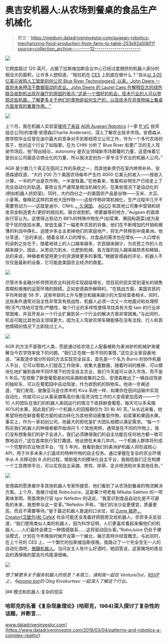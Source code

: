 # 奥吉安机器人:从农场到餐桌的食品生产机械化

> 原文：<https://medium.datadriveninvestor.com/augean-robotics-mechanizing-food-production-from-farm-to-table-253e92a50bf1?source=collection_archive---------12----------------------->

![](img/391716f4eb0f68134cacdb242ea16cb1.png)

它跨度超过 120 英尺，占据了拉斯维加斯会议中心已经过度拥挤的机器人部分的相当大的面积，让许多人想知道，“拖拉机在 [CES](https://robotrabbi.com/2020/01/13/ces2020/) 上到底在做什么？”自从[以 3.05 亿美元收购人工智能初创公司 Blue River Technologies】以来，John Deere 一直将未来押注于数据驱动的农业。John Deere 的 Laurel Caes 在解释巨大的绿色联合收割机出现在展厅的原因时表示:“这是一个很好的机会，技术行业的人可以参观这些机器，了解更多关于他们的食物是如何生产的，以及技术在将食物端上餐桌方面发挥的重要作用。"](https://www.theverge.com/2017/9/7/16267962/automated-farming-john-deere-buys-blue-river-technology)

![](img/5f8ecea67e3c2f343bfa08dfbf9cae90.png)

上个月，我在机器人实验室[接待了来自](https://www.meetup.com/RobotLab/) [AGR Augean Robotics](http://www.augeanrobotics.com/company.html) (一家 [ff VC](http://ffvc.com/) 投资组合公司)的查理·安德森(Charlie Andersen)，深入了解农业技术市场。安德森从商学院毕业后曾在迪尔最大的竞争对手凯斯纽荷兰公司工作，作为一个多代农场的孩子，他对这个行业了如指掌。在为 CHNi 分析了 Blue River 和更广泛的无人驾驶市场后，他“得出结论，autonomy 是农业领域新市场颠覆的力量，这意味着它是创业公司最适合商业化的力量，所以我决定创办一家专注于农业的机器人公司。”

AGR 是少数几个真正在田间工作的系统之一，而其他新贵仍在室内修修补补。安德森感叹道，“大约 200 万个美国农场每年产生约 4000 亿美元的收入——按收入计算，一半的产出是农作物，一半是牲畜。”在他看来，牲畜和谷物生产已经走上了完全自动化的轨道。畜牧业生产通常是相当机械化的，在某些情况下是自动化的(例如机器人挤奶室)。同时，大约四分之一的美国农产品是谷物——玉米、大豆、小麦等。像棉花这样的其他大田作物——这些作物非常机械化，生产过程中几乎不需要劳动力——这就是迪尔、CNHi、[、久保田](https://www.kubotausa.com/)、 [AGCO](https://www.agcocorp.com/) 和其他公司集中营销和研发资金制造更大/更好的拖拉机、联合收割机、喷雾器等的地方，”Augean 的首席执行官认为。这使得占劳动力 88%的特殊作物生产(如浆果、果园和蔬菜)成为易受干扰的低挂水果。安徒生画了一幅老年农民的肖像，他们在不断增加的开销和微薄的利润中挣扎，迫使许多业主卖掉他们的家庭地产，将生产转移到中南美洲。他分享道，“总的来说，随着全球人口的增长，对食品的需求也在增长——人口增长的讽刺之处在于，随着地球上的人口越来越多，农民越来越少，为农民工作的人也越来越少。因此，从劳动力到水、化肥到机械，各方面的投入越来越昂贵和稀缺，总的来说，种植者希望用更少的资源做更多的事情。”根据安德森的评论，机器人不仅仅是最新的设备，它可能是美国农业经济的救星。

![](img/d7d9c437393d0330eb32c92036e5254f.png)

尽管许多金融分析师预测农业科技将实现超级增长，但目前的现实受到漫长的销售周期和艰难的运营环境的阻碍。正如安德森所解释的，“在挑战方面，美国农民的平均年龄是 58 岁，这些年龄的上升与整合和越来越少的大型经营者相关。同时，这些条件通常对自主性非常具有挑战性，机器人必须一次又一次地面对和处理照明/天气/场地可变性/严酷性，每个行业的多样性使得寻找具有大型 tam 的行业非常困难，并且开发从一个行业扩展到另一个行业的解决方案非常困难。”与此同时，机会可能比其他自主领域更大，因为无人驾驶农用车辆能够在没有法规、行人和其他障碍的情况下立即绕过工人。

![](img/13a4e040dfa486b37ec49e445e3009b9.png)

AGR 的方法不是取代人类，而是通过给农场工人配备被称为美洲驴的机械驴来缓解当今农学效率低下的问题。“我们正在做一些不同的事情，”这位企业家自豪地说，“采取逐步或分阶段的方法实现完全自主，首先是一个名为 Burro 的协作机器人平台，它可以帮助人们提高工作效率，收集大量数据，随着时间的推移，可以模块化地扩展到各种不同环境下的完全自主农业，我们今天就可以进入市场，而不是 5 年后。”在观察了鲜食葡萄是如何采摘和收集的之后，安德森推出了一辆自动驾驶的独轮车，可以在葡萄园中自动驾驶，作为收割机的购物车。他进一步阐述道，“我们发现，就像亚马逊仓库中的 Kiva 系统一样，如果你在田间运输中实现自动化，你就可以让从事采摘等高价值/高灵活性工作的人变得更加高效——一个 10 人的团队在我们的机器人来回运行的情况下收获鲜食葡萄，每天可以多采摘 40%的水果，因此我们的一个机器人的回报期仅为 30 和 40 天。”从长远来看，他希望将他在鲜食葡萄方面的成功转化为其他劳动密集型作物，如浆果和果园水果。事实上，作为一家初创公司，他最大的担忧是扩大团队规模以满足需求。“每一个购买我们机器人的种植者都开始询问 5 个其他用例，通常是在不同的作物上，我们没有想象我们的驴子会进入，我们必须确保我们的自主功能在任何地方都一致可靠地运行，”这位首席执行官打趣道。他设想在未来几年内，一个机器人群体将形成一个完整的农业物流平台，“在 5 年内，我看到我们的美洲驴机器人将形成核心 API，用于许多未来人们喜欢的特种作物的自主任务。通过掌握在复杂的农业环境中从 A 点移动到 B 点的过程，借助强大的模块化自主平台，我相信我们正在构建一个工具携带平台，可以实现自主采摘、修剪、除草、定点喷洒和许多其他任务。”

![](img/76ae2f93f6415ac19e583f98a2548bf9.png)

安德森的愿景被许多其他机器人专家所接受，他们看到了从农场到餐桌的物流解决方案。上个月，我被介绍给 RoboJuice，这是果汁吧老板 Mikalai Sakhno 的一项美味发明。用首席执行官 Igor Nefedov 的话说，“我意识到食品自动化是不可避免的未来，我想参与这一变革。”Nefedov 声称，“我们的冰沙会更便宜，质量更高，而且不需要等待。”鉴于最近机器人衰退的口水仗，如 [Zume 披萨，Creator(汉堡包)和 CafeX](https://sf.eater.com/2020/1/8/21056918/sf-robot-food-apocalypse) 社会可能还没准备好把厨房交给机器人。奈菲多夫反驳道，“我们使用类似人类的机器人，因为科学证明，人们更喜欢看起来像他们的机器人……人们最终会建立一种情感联系……这将驱动回头客。”RoboJuice 仍处于建设模式，计划在今年晚些时候开设第一个展台，展示其特许经营概念。与此同时，在上个月的 CES 上，一个繁忙的拉斯维加斯夜晚，我路过了一个完全空无一人的自动化酒吧，[微醺机器人](http://thetipsyrobot.com/)。当问女主人有什么好酒时，她回答说，这家赌场的夜总会的酒保做的莫吉托鸡尾酒很棒。

![](img/dd43f9e62c8311032721f4087779e8ee.png)

*想了解更多关于服务机器人的信息？本周三，请和我一起在 VentureOut，*[*RSVP*](https://v-o.io/2SEqNVd)*上，与*[*promo bot*](https://promo-bot.ai/)*的 Oleg Kivokurtsev 一起深入了解这个行业。*

[](https://www.datadriveninvestor.com/2019/03/04/patterns-and-robotics-a-complex-reality/) [## 模式和机器人:复杂的现实

### 哈耶克的名著《复杂现象理论》(哈耶克，1964)深入探讨了复杂性的话题，并断言…

www.datadriveninvestor.com](https://www.datadriveninvestor.com/2019/03/04/patterns-and-robotics-a-complex-reality/)